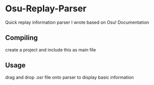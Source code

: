 # Osu-Replay-Parser
Quick replay information parser I wrote based on Osu! Documentation

## Compiling
create a project and include this as main file 

## Usage
drag and drop .osr file onto parser to display basic information
